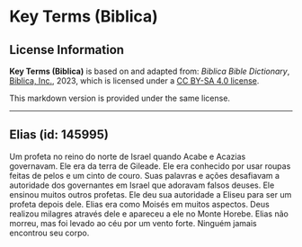 # Key Terms (Biblica)

## License Information

**Key Terms (Biblica)** is based on and adapted from: _Biblica Bible Dictionary_, [Biblica, Inc.](https://www.biblica.com/), 2023, which is licensed under a [CC BY-SA 4.0 license](https://creativecommons.org/licenses/by-sa/4.0/legalcode.en).

This markdown version is provided under the same license.



--------------------------------

## Elias (id: 145995)

Um profeta no reino do norte de Israel quando Acabe e Acazias governavam. Ele era da terra de Gileade. Ele era conhecido por usar roupas feitas de pelos e um cinto de couro. Suas palavras e ações desafiavam a autoridade dos governantes em Israel que adoravam falsos deuses. Ele ensinou muitos outros profetas. Ele deu sua autoridade a Eliseu para ser um profeta depois dele. Elias era como Moisés em muitos aspectos. Deus realizou milagres através dele e apareceu a ele no Monte Horebe. Elias não morreu, mas foi levado ao céu por um vento forte. Ninguém jamais encontrou seu corpo.


